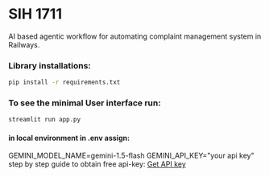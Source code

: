 # SIH 1711
AI based agentic workflow for automating complaint management system in Railways. 

### Library installations: 
```bash
pip install -r requirements.txt
```
### To see the minimal User interface run: 
```bash
streamlit run app.py
```
#### in local environment in .env assign: 
GEMINI_MODEL_NAME=gemini-1.5-flash
GEMINI_API_KEY="your api key"
step by step guide to obtain free api-key: [Get API key](https://www.linkedin.com/pulse/step-by-step-guide-using-google-gemini-free-api-calls-image-text-y3noc/)
